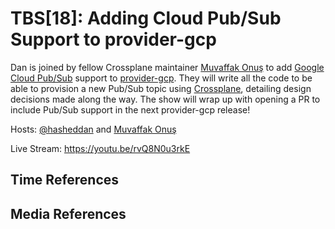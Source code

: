# TBS[18]: Adding Cloud Pub/Sub Support to provider-gcp

Dan is joined by fellow Crossplane maintainer [Muvaffak Onuş](https://twitter.com/muvaffakonus) to add [Google Cloud Pub/Sub](https://cloud.google.com/pubsub) support to [provider-gcp](https://github.com/crossplane/provider-gcp). They will write all the code to be able to provision a new Pub/Sub topic using [Crossplane](https://crossplane.io/), detailing design decisions made along the way. The show will wrap up with opening a PR to include Pub/Sub support in the next provider-gcp release!

Hosts: [@hasheddan](https://twitter.com/hasheddan) and [Muvaffak Onuş](https://twitter.com/muvaffakonus)

Live Stream: https://youtu.be/rvQ8N0u3rkE

## Time References

## Media References
